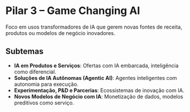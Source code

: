 # Pilar 3 – Game Changing AI

Foco em usos transformadores de IA que gerem novas fontes de receita, produtos ou modelos de negócio inovadores.

## Subtemas

- **IA em Produtos e Serviços**: Ofertas com IA embarcada, inteligência como diferencial.
- **Soluções de IA Autônomas (Agentic AI)**: Agentes inteligentes com autonomia para execução.
- **Experimentação, P&D e Parcerias**: Ecossistemas de inovação com IA.
- **Novos Modelos de Negócio com IA**: Monetização de dados, modelos preditivos como serviço.
